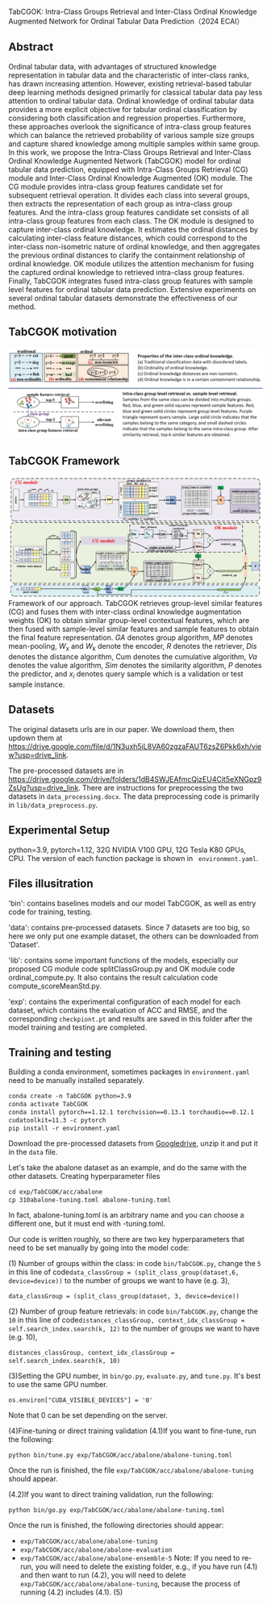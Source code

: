 TabCGOK: Intra-Class Groups Retrieval and Inter-Class Ordinal Knowledge Augmented Network for Ordinal Tabular Data Prediction（2024 ECAI）

## Abstract
Ordinal tabular data, with advantages of structured knowledge representation in tabular data and the characteristic of inter-class ranks, has drawn increasing attention. However, existing retrieval-based tabular deep learning methods designed primarily for classical tabular data pay less attention to ordinal tabular data. Ordinal knowledge of ordinal tabular data provides a more explicit objective for tabular ordinal classification by considering both classification and regression properties. Furthermore, these approaches overlook the significance of intra-class group features which can balance the retrieved probability of various sample size groups and capture shared knowledge among multiple samples within same group. In this work, we propose the Intra-Class Groups Retrieval and Inter-Class Ordinal Knowledge Augmented Network (TabCGOK) model for ordinal tabular data prediction, equipped with Intra-Class Groups Retrieval (CG) module and Inter-Class Ordinal Knowledge Augmented (OK) module. The CG module provides intra-class group features candidate set for subsequent retrieval operation. It divides each class into several groups, then extracts the representation of each group as intra-class group features. And the intra-class group features candidate set consists of all intra-class group features from each class. The OK module is designed to capture inter-class ordinal knowledge. It estimates the ordinal distances by calculating inter-class feature distances, which could correspond to the inter-class non-isometric nature of ordinal knowledge, and then aggregates the previous ordinal distances to clarify the containment relationship of ordinal knowledge. OK module utilizes the attention mechanism for fusing the captured ordinal knowledge to retrieved intra-class group features. Finally, TabCGOK integrates fused intra-class group features with sample level features for ordinal tabular data prediction. Extensive experiments on several ordinal tabular datasets demonstrate the effectiveness of our method.

## TabCGOK motivation
![motivation](./paper_image/motivation.png)
<!--<img src="./paper_image/ordinal_attribution.png" width="200" height="150"> <img src="./paper_image/class_group.png" width="200" height="150">-->

## TabCGOK Framework
![framework](./paper_image/framework.png)
Framework of our approach. TabCGOK retrieves group-level similar features (CG) and fuses them with inter-class ordinal knowledge augmentation weights (OK) to obtain similar group-level contextual features, which are then fused with sample-level similar features and sample features to obtain the final feature representation. $GA$ denotes group algorithm, $MP$ denotes mean-pooling, $W_x$ and $W_k$ denote the encoder, $R$ denotes the retriever, $Dis$ denotes the distance algorithm, Cum denotes the cumulative algorithm, $Va$ denotes the value algorithm, $Sim$ denotes the similarity algorithm, $P$ denotes the predictor, and $x_i$ denotes query sample which is a validation or test sample instance.

## Datasets 
The original datasets urls are in our paper. We download them, then updown them at https://drive.google.com/file/d/1N3uxh5iL8VA60zgzaFAUT6zsZ6Pkk6xh/view?usp=drive_link.

The pre-processed datasets are in https://drive.google.com/drive/folders/1dB4SWJEAfmcQjzEU4Cit5eXNGpz9ZsUg?usp=drive_link. There are instructions for preprocessing the two datasets in ```data_processing.docx```. The data preprocessing code is primarily in ```lib/data_preprocess.py```.

## Experimental Setup
python=3.9, pytorch=1.12, 32G NVIDIA V100 GPU, 12G Tesla K80 GPUs, CPU. The version of each function package is shown in ``` environment.yaml```.

## Files illusitration
'bin': contains baselines models and our model TabCGOK, as well as entry code for training, testing.

'data': contains pre-processed datasets. Since 7 datasets are too big, so here we only put one example dataset, the others can be downloaded from 'Dataset'.

'lib': contains some important functions of the models, especially our proposed CG module code splitClassGroup.py and OK module code ordinal_compute.py. It also contains the result calculation code compute_scoreMeanStd.py.

'exp': contains the experimental configuration of each model for each dataset, which contains the evaluation of ACC and RMSE, and the corresponding ```checkpiont.pt``` and results are saved in this folder after the model training and testing are completed.
## Training and testing
Building a conda environment, sometimes packages in ```environment.yaml``` need to be manually installed separately.

```
conda create -n TabCGOK python=3.9
conda activate TabCGOK
conda install pytorch==1.12.1 torchvision==0.13.1 torchaudio==0.12.1 cudatoolkit=11.3 -c pytorch
pip install -r environment.yaml
```
Download the pre-processed datasets from [Googledrive](https://drive.google.com/drive/folders/1dB4SWJEAfmcQjzEU4Cit5eXNGpz9ZsUg?usp=drive_link), unzip it and put it in the ```data``` file. 

Let's take the abalone dataset as an example, and do the same with the other datasets.
Creating hyperparameter files
```
cd exp/TabCGOK/acc/abalone
cp 310abalone-tuning.toml abalone-tuning.toml
```
In fact, abalone-tuning.toml is an arbitrary name and you can choose a different one, but it must end with -tuning.toml.

Our code is written roughly, so there are two key hyperparameters that need to be set manually by going into the model code:

(1) Number of groups within the class: in code ```bin/TabCGOK.py```, change the ```5``` in this line of code```data_classGroup = (split_class_group(dataset,6, device=device))``` to the number of groups we want to have (e.g. 3),

```
data_classGroup = (split_class_group(dataset, 3, device=device))
```
(2) Number of group feature retrievals: in code ```bin/TabCGOK.py```, change the ```10``` in this line of code```distances_classGroup, context_idx_classGroup = self.search_index.search(k, 12)``` to the number of groups we want to have (e.g. 10),

```
distances_classGroup, context_idx_classGroup = self.search_index.search(k, 10)
```
(3)Setting the GPU number, in ```bin/go.py```, ```evaluate.py```, and ```tune.py```. It's best to use the same GPU number.
```
os.environ["CUDA_VISIBLE_DEVICES"] = '0'
```
Note that 0 can be set depending on the server.

(4)Fine-tuning or direct training validation
(4.1)If you want to fine-tune, run the following:
```
python bin/tune.py exp/TabCGOK/acc/abalone/abalone-tuning.toml
```
Once the run is finished, the file ```exp/TabCGOK/acc/abalone/abalone-tuning``` should appear.

(4.2)If you want to direct training validation, run the following:
```
python bin/go.py exp/TabCGOK/acc/abalone/abalone-tuning.toml
```
Once the run is finished, the following directories should appear:
- `exp/TabCGOK/acc/abalone/abalone-tuning`
- `exp/TabCGOK/acc/abalone/abalone-evaluation`
- `exp/TabCGOK/acc/abalone/abalone-ensemble-5`
Note: If you need to re-run, you will need to delete the existing folder, e.g., if you have run (4.1) and then want to run (4.2), you will need to delete ```exp/TabCGOK/acc/abalone/abalone-tuning```, because the process of running (4.2) includes (4.1).
(5)
